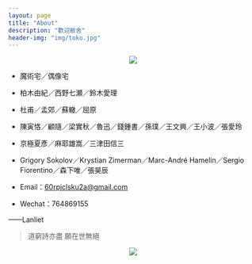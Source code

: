 ```yaml
---
layout: page
title: "About"
description: "歡迎敝舍"
header-img: "img/toko.jpg"
---
```


<center>
    <p><img src="http://oajalc6uf.bkt.clouddn.com/Amano.png" align="center"></p>
</center>

* 魔術宅／偶像宅
* 柏木由紀／西野七瀬／鈴木愛理  
* 杜甫／孟郊／蘇轍／屈原   
* 陳寅恪／顧隨／梁實秋／魯迅／錢鍾書／孫璞／王文興／王小波／張愛玲  
* 京極夏彥／麻耶雄嵩／三津田信三
* Grigory Sokolov／Krystian Zimerman／Marc-André Hamelin／Sergio Fiorentino／森下唯／張昊辰



* Email：60rpjclsku2a@gmail.com
* Wechat：764869155




——Lanliet


> 道窮詩亦盡 願在世無絕

<center>
    <p><img src="http://dreamofbook.qiniudn.com/hacker.png" align="center"></p>
</center>
